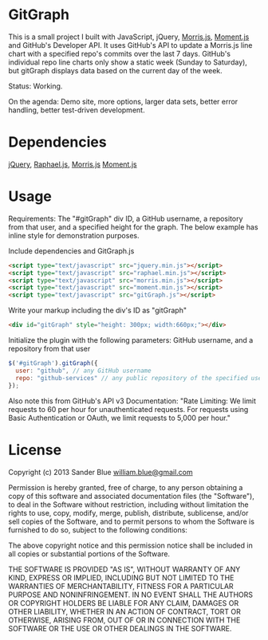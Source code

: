 GitGraph
========
This is a small project I built with JavaScript, jQuery, [Morris.js](http://oesmith.github.com/morris.js/), [Moment.js](http://momentjs.com/) and GitHub's Developer API. It uses GitHub's API to update a Morris.js line chart with a specified repo's commits over the last 7 days. GitHub's individual repo line charts only show a static week (Sunday to Saturday), but gitGraph displays data based on the current day of the week.

Status: Working.

On the agenda: Demo site, more options, larger data sets, better error handling, better test-driven development.

Dependencies
============
[jQuery](http://jquery.com/),
[Raphael.js](http://raphaeljs.com/),
[Morris.js](http://oesmith.github.com/morris.js/)
[Moment.js](http://momentjs.com/)

Usage
=====
Requirements: The "#gitGraph" div ID, a GitHub username, a repository from that user, and a specified height for the graph. The below example has inline style for demonstration purposes.


Include dependencies and GitGraph.js
``` html
<script type="text/javascript" src="jquery.min.js"></script>
<script type="text/javascript" src="raphael.min.js"></script>
<script type="text/javascript" src="morris.min.js"></script>
<script type="text/javascript" src="moment.min.js"></script>
<script type="text/javascript" src="gitGraph.js"></script>
```


Write your markup including the div's ID as "gitGraph"
``` html
<div id="gitGraph" style="height: 300px; width:660px;"></div>
```


Initialize the plugin with the following parameters: GitHub username, and a repository from that user
``` javascript
$('#gitGraph').gitGraph({
  user: "github", // any GitHub username
  repo: "github-services" // any public repository of the specified username's account
});
```

Also note this from GitHub's API v3 Documentation:
"Rate Limiting:
We limit requests to 60 per hour for unauthenticated requests. For requests using Basic Authentication or OAuth, we limit requests to 5,000 per hour."


License
=======
Copyright (c) 2013 Sander Blue <william.blue@gmail.com>

Permission is hereby granted, free of charge, to any person obtaining a copy
of this software and associated documentation files (the "Software"), to deal
in the Software without restriction, including without limitation the rights
to use, copy, modify, merge, publish, distribute, sublicense, and/or sell
copies of the Software, and to permit persons to whom the Software is furnished
to do so, subject to the following conditions:

The above copyright notice and this permission notice shall be included in all
copies or substantial portions of the Software.

THE SOFTWARE IS PROVIDED "AS IS", WITHOUT WARRANTY OF ANY KIND, EXPRESS OR
IMPLIED, INCLUDING BUT NOT LIMITED TO THE WARRANTIES OF MERCHANTABILITY,
FITNESS FOR A PARTICULAR PURPOSE AND NONINFRINGEMENT. IN NO EVENT SHALL THE
AUTHORS OR COPYRIGHT HOLDERS BE LIABLE FOR ANY CLAIM, DAMAGES OR OTHER
LIABILITY, WHETHER IN AN ACTION OF CONTRACT, TORT OR OTHERWISE, ARISING FROM,
OUT OF OR IN CONNECTION WITH THE SOFTWARE OR THE USE OR OTHER DEALINGS IN
THE SOFTWARE.